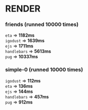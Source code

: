 # RENDER 

 ### friends (runned 10000 times) 
`eta` => **1182ms** <br/> 
`igodust` => **1639ms** <br/> 
`ejs` => **1711ms** <br/> 
`handlebars` => **5613ms** <br/> 
`pug` => **10337ms** <br/> 

 ### simple-0 (runned 10000 times) 
`igodust` => **112ms** <br/> 
`eta` => **136ms** <br/> 
`ejs` => **144ms** <br/> 
`handlebars` => **457ms** <br/> 
`pug` => **912ms** <br/> 
